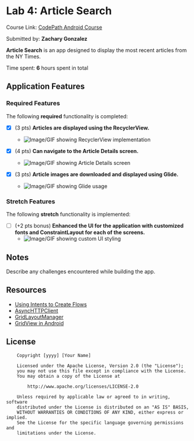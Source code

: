 
# Lab 4: Article Search

Course Link: [CodePath Android Course](https://courses.codepath.org/courses/and102/unit/4#!labs)

Submitted by: **Zachary Gonzalez** <!-- Replace 'Your Name Here' with your actual name -->

**Article Search** is an app designed to display the most recent articles from the NY Times.

Time spent: **6** hours spent in total <!-- Replace 'X' with the number of hours you spent on this project -->

## Application Features

### Required Features

The following **required** functionality is completed:

- [x] (3 pts) **Articles are displayed using the RecyclerView.**
  - ![Image/GIF showing RecyclerView implementation](http://i.imgur.com/link/to/your/gif/file.gif) <!-- Replace this link with your actual image/GIF link -->

- [x] (4 pts) **Can navigate to the Article Details screen.**
  - ![Image/GIF showing Article Details screen](http://i.imgur.com/link/to/your/gif/file.gif) <!-- Replace this link with your actual image/GIF link -->

- [x] (3 pts) **Article images are downloaded and displayed using Glide.**
  - ![Image/GIF showing Glide usage](http://i.imgur.com/link/to/your/gif/file.gif) <!-- Replace this link with your actual image/GIF link -->

### Stretch Features

The following **stretch** functionality is implemented:

- [ ] (+2 pts bonus) **Enhanced the UI for the application with customized fonts and ConstraintLayout for each of the screens.**
  - ![Image/GIF showing custom UI styling](http://i.imgur.com/link/to/your/gif/file.gif) <!-- Replace this link with your actual image/GIF link -->

## Notes

Describe any challenges encountered while building the app. <!-- Replace this with your specific challenges and experiences -->

## Resources

- [Using Intents to Create Flows](https://guides.codepath.org/android/Using-Intents-to-Create-Flows)
- [AsyncHTTPClient](https://guides.codepath.org/android/Using-CodePath-Async-Http-Client)
- [GridLayoutManager](https://developer.android.com/reference/kotlin/androidx/recyclerview/widget/GridLayoutManager)
- [GridView in Android](https://www.geeksforgeeks.org/gridview-in-android-with-example/)

## License

```plaintext
    Copyright [yyyy] [Your Name]

    Licensed under the Apache License, Version 2.0 (the "License");
    you may not use this file except in compliance with the License.
    You may obtain a copy of the License at

        http://www.apache.org/licenses/LICENSE-2.0

    Unless required by applicable law or agreed to in writing, software
    distributed under the License is distributed on an "AS IS" BASIS,
    WITHOUT WARRANTIES OR CONDITIONS OF ANY KIND, either express or implied.
    See the License for the specific language governing permissions and
    limitations under the License.
